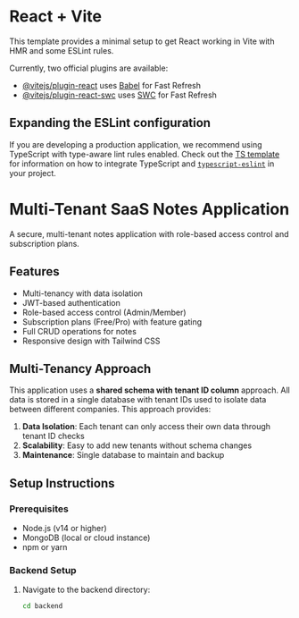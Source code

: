 # React + Vite

This template provides a minimal setup to get React working in Vite with HMR and some ESLint rules.

Currently, two official plugins are available:

- [@vitejs/plugin-react](https://github.com/vitejs/vite-plugin-react/blob/main/packages/plugin-react) uses [Babel](https://babeljs.io/) for Fast Refresh
- [@vitejs/plugin-react-swc](https://github.com/vitejs/vite-plugin-react/blob/main/packages/plugin-react-swc) uses [SWC](https://swc.rs/) for Fast Refresh

## Expanding the ESLint configuration

If you are developing a production application, we recommend using TypeScript with type-aware lint rules enabled. Check out the [TS template](https://github.com/vitejs/vite/tree/main/packages/create-vite/template-react-ts) for information on how to integrate TypeScript and [`typescript-eslint`](https://typescript-eslint.io) in your project.



# Multi-Tenant SaaS Notes Application

A secure, multi-tenant notes application with role-based access control and subscription plans.

## Features

- Multi-tenancy with data isolation
- JWT-based authentication
- Role-based access control (Admin/Member)
- Subscription plans (Free/Pro) with feature gating
- Full CRUD operations for notes
- Responsive design with Tailwind CSS

## Multi-Tenancy Approach

This application uses a **shared schema with tenant ID column** approach. All data is stored in a single database with tenant IDs used to isolate data between different companies. This approach provides:

1. **Data Isolation**: Each tenant can only access their own data through tenant ID checks
2. **Scalability**: Easy to add new tenants without schema changes
3. **Maintenance**: Single database to maintain and backup

## Setup Instructions

### Prerequisites

- Node.js (v14 or higher)
- MongoDB (local or cloud instance)
- npm or yarn

### Backend Setup

1. Navigate to the backend directory:
   ```bash
   cd backend